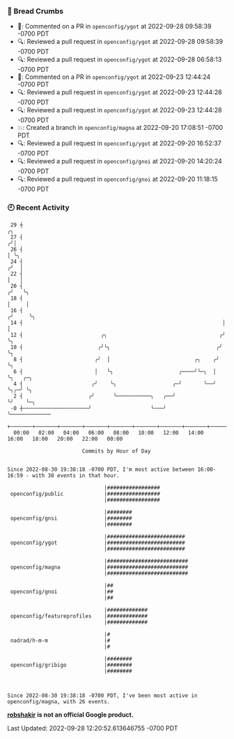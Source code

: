 ### 🍞 Bread Crumbs

 * 💬: Commented on a PR in  `openconfig/ygot` at 2022-09-28 09:58:39 -0700 PDT
 * 🔍: Reviewed a pull request in  `openconfig/ygot` at 2022-09-28 09:58:39 -0700 PDT
 * 🔍: Reviewed a pull request in  `openconfig/ygot` at 2022-09-28 06:58:13 -0700 PDT
 * 💬: Commented on a PR in  `openconfig/ygot` at 2022-09-23 12:44:24 -0700 PDT
 * 🔍: Reviewed a pull request in  `openconfig/ygot` at 2022-09-23 12:44:28 -0700 PDT
 * 🔍: Reviewed a pull request in  `openconfig/ygot` at 2022-09-23 12:44:28 -0700 PDT
 * 💥: Created a branch in `openconfig/magna` at 2022-09-20 17:08:51 -0700 PDT
 * 🔍: Reviewed a pull request in  `openconfig/ygot` at 2022-09-20 16:52:37 -0700 PDT
 * 🔍: Reviewed a pull request in  `openconfig/gnoi` at 2022-09-20 14:20:24 -0700 PDT
 * 🔍: Reviewed a pull request in  `openconfig/gnoi` at 2022-09-20 11:18:15 -0700 PDT

### 🕘 Recent Activity
```
 29 ┼                                                                    ╭╮
 27 ┤                                                                   ╭╯│
 26 ┤                                                                   │ ╰╮
 24 ┤                                                                  ╭╯  │
 22 ┤                                                                  │   │
 20 ┤                                                                 ╭╯   ╰╮
 18 ┤                                                                 │     │
 16 ┤                                                                ╭╯     ╰╮
 14 ┤                                                                │       │
 12 ┤                         ╭╮                                    ╭╯       ╰╮
 10 ┤                        ╭╯╰╮                                  ╭╯         ╰╮
  8 ┤                       ╭╯  │                           ╭╮    ╭╯           ╰╮
  6 ┤                       │   ╰╮                     ╭────╯╰─╮  │             ╰╮   ╭─╮
  4 ┤                      ╭╯    ╰╮                  ╭─╯       ╰──╯              ╰╮╭─╯ ╰╮
  2 ┤                     ╭╯      ╰───────────╮   ╭──╯                            ╰╯    ╰─╮
 -0 ┼─────────────────────╯                   ╰───╯                                       ╰─────────────
    +───────+───────+───────+───────+───────+───────+───────+───────+───────+───────+───────+───────+────
  00:00   02:00   04:00   06:00   08:00   10:00   12:00   14:00   16:00   18:00   20:00   22:00   00:00   

						Commits by Hour of Day


Since 2022-08-30 19:38:18 -0700 PDT, I'm most active between 16:00-16:59 - with 30 events in that hour.

```



```
                               |#################
 openconfig/public             |#################
                               |#################

                               |########
 openconfig/gnsi               |########
                               |########

                               |#########################
 openconfig/ygot               |#########################
                               |#########################

                               |##########################
 openconfig/magna              |##########################
                               |##########################

                               |##
 openconfig/gnoi               |##
                               |##

                               |#############
 openconfig/featureprofiles    |#############
                               |#############

                               |#
 nadrad/h-m-m                  |#
                               |#

                               |########
 openconfig/gribigo            |########
                               |########



Since 2022-08-30 19:38:18 -0700 PDT, I've been most active in openconfig/magna, with 26 events.

```
**[robshakir](mailto:robjs@google.com) is not an official Google product.**  


Last Updated: 2022-09-28 12:20:52.613646755 -0700 PDT
